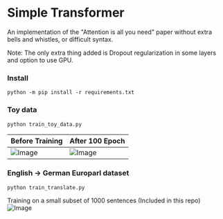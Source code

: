 # Simple Transformer

An implementation of the "Attention is all you need" paper without extra bells and whistles,
or difficult syntax.

Note: The only extra thing added is Dropout regularization in some layers and option to use GPU.

### Install
```
python -m pip install -r requirements.txt
```

### Toy data
```
python train_toy_data.py
```

| Before Training   | After 100 Epoch |
| ----------- | ----------- |
|![Image](Extra_Script/Begin.png)   |   ![Image](Extra_Script/After100.png)   |

### English -> German Europarl dataset
```
python train_translate.py
```

Training on a small subset of 1000 sentences (Included in this repo)
![Image](Extra_Script/Loss.png)




